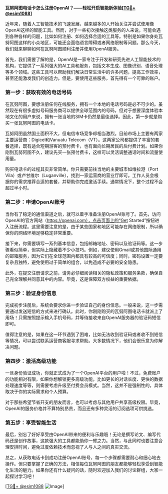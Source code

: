 **瓦努阿图电话卡怎么注册OpenAI？——轻松开启智能新体验[[TG💪+ @esim1088](https://t.me/s/esim1088)]**

近年来，随着人工智能技术的飞速发展，越来越多的人开始关注并尝试使用像OpenAI这样的智能工具。然而，对于一些初次接触这类服务的人来说，可能会遇到各种各样的问题，比如如何注册、如何选择合适的工具等。特别是如果你身处瓦努阿图这样的小众地区，可能还会面临语言障碍或者网络限制等问题。那么今天，我们就来聊聊如何在瓦努阿图顺利注册并使用OpenAI服务。

首先，我们需要了解的是，OpenAI是一家专注于开发和研究先进人工智能技术的机构，它提供了一系列强大的AI工具和服务，包括文本生成、图像识别、语音处理等多个领域。这些工具可以帮助我们解决日常生活中的许多问题，提高工作效率，甚至还能激发我们的创造力。但是，要使用这些服务，首先得有一个可靠的账户。

### **第一步：获取有效的电话号码**
在瓦努阿图，要想注册任何在线服务，拥有一个本地的电话号码是必不可少的。虽然现在有很多虚拟号码服务商可以提供全球范围内的号码，但对于想要深度体验本地文化的用户来说，拥有一张当地的SIM卡仍然是最佳选择。因此，第一步就是购买一张瓦努阿图的电话卡。

瓦努阿图虽然国土面积不大，但电信市场竞争却相当激烈。目前市场上主要有两家主要运营商：Digicel和Vanuatu Telecom（VT）。这两家公司都提供了丰富的套餐选择，既有适合短期游客的预付费卡，也有面向长期居民的后付费计划。如果你刚到瓦努阿图不久，建议先买一张预付费卡，这样可以灵活调整通话时间和流量使用量。

购买电话卡的过程其实非常简单。你只需要前往当地的主要城市如维拉港（Port Vila）或卢甘维尔（Luganville），找到一家运营商的营业厅即可。工作人员会根据你的需求推荐合适的套餐，并帮助你完成激活手续。通常情况下，整个过程不会超过半小时。

### **第二步：申请OpenAI账号**
当你有了稳定的通信渠道之后，就可以着手准备注册OpenAI账号了。首先，访问OpenAI的官方网站（https://openai.com），点击页面上的“Get Started”按钮进入注册流程。这里需要注意的是，由于某些国家和地区可能存在网络限制，所以确保你的网络环境足够稳定非常重要。

接下来，你需要填写一系列基本信息，包括邮箱地址、密码以及验证码等。这一步骤看似简单，但实际上隐藏着不少小技巧。例如，建议使用Gmail或其他国际通用的邮箱服务，因为它们在全球范围内都具有较高的可信度；同时，密码设置一定要复杂且独特，避免使用过于简单的组合，以免造成不必要的安全隐患。

此外，在提交注册请求之前，请务必仔细阅读相关的隐私政策和服务条款，确保自己完全理解并同意其中的内容。毕竟，这是保障双方权益的重要依据。

### **第三步：验证身份信息**
完成初步注册后，系统会要求你进一步验证自己的身份信息。一般来说，这一步需要通过发送短信的方式来进行确认。此时，你刚刚购买的瓦努阿图电话卡就派上了用场！只需按照提示输入手机号码，并等待接收来自OpenAI服务器的验证码短信即可。

值得注意的是，如果在这一环节遇到了困难，比如无法收到验证码或者收不到短信等情况，可以尝试联系运营商客服寻求帮助。大多数情况下，他们会很乐意为你解决问题。

### **第四步：激活高级功能**
一旦身份验证成功，你就正式成为了一个OpenAI平台的用户啦！不过，免费账户的功能相对有限，如果你想解锁更多高级功能，比如更长的对话长度、更快的数据处理速度等等，则需要考虑升级至付费会员模式。当然，这并不是强制性的，具体取决于你的实际需求和个人预算。

对于那些希望节省开支的朋友而言，也可以考虑与其他用户共享高级权限。毕竟，OpenAI的服务价格并不算特别昂贵，而且还有多种灵活的订阅选项可供挑选。

### **第五步：享受智能生活**
最后，别忘了好好享受由OpenAI带来的便利与乐趣哦！无论是撰写论文、编写代码还是创作故事，这款强大的工具都能助你一臂之力。当然，与此同时也要注意合理安排时间，避免过度依赖技术而忽视了人与人之间的真实交流。

总之，从获取电话卡到成功注册OpenAI账号，每一个步骤都需要耐心和细心地去操作。但只要掌握了正确的方法，相信每位瓦努阿图的朋友都能够轻松享受到智能化生活的魅力。如果你还有什么疑问的话，随时欢迎加入我们的讨论群组，大家一起探讨学习吧！

[[TG💪+ @esim1088](https://t.me/s/esim1088) ![Image](https://i.postimg.cc/4NQfJmqS/Snipaste-2025-05-13-00-14-12.png)]